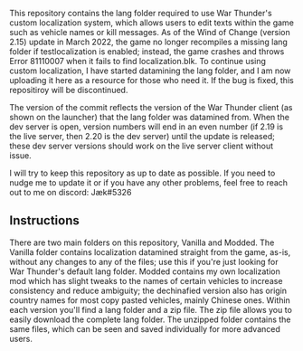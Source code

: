 This repository contains the lang folder required to use War Thunder's custom localization system, which allows users to edit texts within the game such as vehicle names or kill messages. As of the Wind of Change (version 2.15) update in March 2022, the game no longer recompiles a missing lang folder if testlocalization is enabled; instead, the game crashes and throws Error 81110007 when it fails to find localization.blk. To continue using custom localization, I have started datamining the lang folder, and I am now uploading it here as a resource for those who need it. If the bug is fixed, this repositiroy will be discontinued.

The version of the commit reflects the version of the War Thunder client (as shown on the launcher) that the lang folder was datamined from. When the dev server is open, version numbers will end in an even number (if 2.19 is the live server, then 2.20 is the dev server) until the update is released; these dev server versions should work on the live server client without issue. 

I will try to keep this repository as up to date as possible. If you need to nudge me to update it or if you have any other problems, feel free to reach out to me on discord: Jæk#5326

## Instructions

There are two main folders on this repository, Vanilla and Modded. The Vanilla folder contains localization datamined straight from the game, as-is, without any changes to any of the files; use this if you're just looking for War Thunder's default lang folder. Modded contains my own localization mod which has slight tweaks to the names of certain vehicles to increase consistency and reduce ambiguity; the dechinafied version also has origin country names for most copy pasted vehicles, mainly Chinese ones. 
Within each version you'll find a lang folder and a zip file. The zip file allows you to easily download the complete lang folder. The unzipped folder contains the same files, which can be seen and saved individually for more advanced users.
